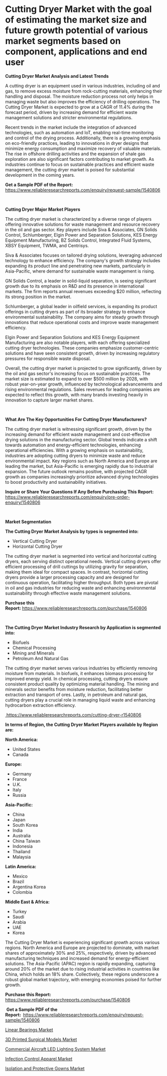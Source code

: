 <p><h1>Cutting Dryer Market with the goal of estimating the market size and future growth potential of various market segments based on component, applications and end user</h1></p><p><strong>Cutting Dryer Market Analysis and Latest Trends</strong></p>
<p><p>A cutting dryer is an equipment used in various industries, including oil and gas, to remove excess moisture from rock-cutting materials, enhancing their handling and disposal. The moisture reduction process not only helps in managing waste but also improves the efficiency of drilling operations. The Cutting Dryer Market is expected to grow at a CAGR of 11.4% during the forecast period, driven by increasing demand for efficient waste management solutions and stricter environmental regulations.</p><p>Recent trends in the market include the integration of advanced technologies, such as automation and IoT, enabling real-time monitoring and control of the drying process. Additionally, there is a growing emphasis on eco-friendly practices, leading to innovations in dryer designs that minimize energy consumption and maximize recovery of valuable materials. The rise in offshore drilling activities and the expansion of shale gas exploration are also significant factors contributing to market growth. As industries continue to focus on sustainable practices and efficient waste management, the cutting dryer market is poised for substantial development in the coming years.</p></p>
<p><strong>Get a Sample PDF of the Report:&nbsp;</strong> <a href="https://www.reliableresearchreports.com/enquiry/request-sample/1540806?utm_campaign=2287&utm_medium=2&utm_source=Github&utm_content=ia&utm_term=10042025&utm_id=cutting-dryer">https://www.reliableresearchreports.com/enquiry/request-sample/1540806</a></p>
<p>&nbsp;</p>
<p><strong>Cutting Dryer Major Market Players</strong></p>
<p><p>The cutting dryer market is characterized by a diverse range of players offering innovative solutions for waste management and resource recovery in the oil and gas sector. Key players include Siva & Associates, GN Solids Control, Schlumberger, Elgin Power and Separation Solutions, KES Energy Equipment Manufacturing, BZ Solids Control, Integrated Fluid Systems, XBSY Equipment, TWMA, and Centrisys. </p><p>Siva & Associates focuses on tailored drying solutions, leveraging advanced technology to enhance efficiency. The company's growth strategy includes expanding its product line and penetrating new markets, particularly in Asia-Pacific, where demand for sustainable waste management is rising.</p><p>GN Solids Control, a leader in solid-liquid separation, is seeing significant growth due to its emphasis on R&D and its presence in international markets. The firm reports annual revenues exceeding $20 million, reflecting its strong position in the market.</p><p>Schlumberger, a global leader in oilfield services, is expanding its product offerings in cutting dryers as part of its broader strategy to enhance environmental sustainability. The company aims for steady growth through innovations that reduce operational costs and improve waste management efficiency.</p><p>Elgin Power and Separation Solutions and KES Energy Equipment Manufacturing are also notable players, with each offering specialized cutting dryer technologies. These companies emphasize customer-centric solutions and have seen consistent growth, driven by increasing regulatory pressures for responsible waste disposal.</p><p>Overall, the cutting dryer market is projected to grow significantly, driven by the oil and gas sector's increasing focus on sustainable practices. The market size is estimated to expand to over $500 million by 2028, with robust year-on-year growth, influenced by technological advancements and rising environmental regulations. Sales revenues for leading companies are expected to reflect this growth, with many brands investing heavily in innovation to capture larger market shares.</p></p>
<p>&nbsp;</p>
<p><strong>What Are The Key Opportunities For Cutting Dryer Manufacturers?</strong></p>
<p><p>The cutting dryer market is witnessing significant growth, driven by the increasing demand for efficient waste management and cost-effective drying solutions in the manufacturing sector. Global trends indicate a shift towards automation and energy-efficient technologies, enhancing operational efficiencies. With a growing emphasis on sustainability, industries are adopting cutting dryers to minimize waste and reduce environmental impact. Key regions such as North America and Europe are leading the market, but Asia-Pacific is emerging rapidly due to industrial expansion. The future outlook remains positive, with projected CAGR growth as companies increasingly prioritize advanced drying technologies to boost productivity and sustainability initiatives.</p></p>
<p><strong>Inquire or Share Your Questions If Any Before Purchasing This Report:</strong> <a href="https://www.reliableresearchreports.com/enquiry/pre-order-enquiry/1540806?utm_campaign=2287&utm_medium=2&utm_source=Github&utm_content=ia&utm_term=10042025&utm_id=cutting-dryer">https://www.reliableresearchreports.com/enquiry/pre-order-enquiry/1540806</a></p>
<p>&nbsp;</p>
<p><strong>Market Segmentation</strong></p>
<p><strong>The Cutting Dryer Market Analysis by types is segmented into:</strong></p>
<p><ul><li>Vertical Cutting Dryer</li><li>Horizontal Cutting Dryer</li></ul></p>
<p><p>The cutting dryer market is segmented into vertical and horizontal cutting dryers, each serving distinct operational needs. Vertical cutting dryers offer efficient processing of drill cuttings by utilizing gravity for separation, making them ideal for compact spaces. In contrast, horizontal cutting dryers provide a larger processing capacity and are designed for continuous operation, facilitating higher throughput. Both types are pivotal in oil and gas industries for reducing waste and enhancing environmental sustainability through effective waste management solutions.</p></p>
<p><strong>Purchase this Report:&nbsp;</strong><a href="https://www.reliableresearchreports.com/purchase/1540806?utm_campaign=2287&utm_medium=2&utm_source=Github&utm_content=ia&utm_term=10042025&utm_id=cutting-dryer">https://www.reliableresearchreports.com/purchase/1540806</a></p>
<p>&nbsp;</p>
<p><strong>The Cutting Dryer Market Industry Research by Application is segmented into:</strong></p>
<p><ul><li>Biofuels</li><li>Chemical Processing</li><li>Mining and Minerals</li><li>Petroleum And Natural Gas</li></ul></p>
<p><p>The cutting dryer market serves various industries by efficiently removing moisture from materials. In biofuels, it enhances biomass processing for improved energy yield. In chemical processing, cutting dryers ensure consistent product quality by optimizing material handling. The mining and minerals sector benefits from moisture reduction, facilitating better extraction and transport of ores. Lastly, in petroleum and natural gas, cutting dryers play a crucial role in managing liquid waste and enhancing hydrocarbon extraction efficiency.</p></p>
<p><a href="https://www.reliableresearchreports.com/cutting-dryer-r1540806?utm_campaign=2287&utm_medium=2&utm_source=Github&utm_content=ia&utm_term=10042025&utm_id=cutting-dryer">&nbsp;https://www.reliableresearchreports.com/cutting-dryer-r1540806</a></p>
<p><strong>In terms of Region, the Cutting Dryer Market Players available by Region are:</strong></p>
<p>
    <p> <strong> North America: </strong>
        <ul>
            <li>United States</li>
            <li>Canada</li>
        </ul>
        </p> 
    <p> <strong> Europe: </strong>
        <ul>
            <li>Germany</li>
            <li>France</li>
            <li>U.K.</li>
            <li>Italy</li>
            <li>Russia</li>
        </ul>
        </p> 
    <p> <strong> Asia-Pacific: </strong>
        <ul>
            <li>China</li>
            <li>Japan</li>
            <li>South Korea</li>
            <li>India</li>
            <li>Australia</li>
            <li>China Taiwan</li>
            <li>Indonesia</li>
            <li>Thailand</li>
            <li>Malaysia</li>
        </ul>
        </p> 
    <p> <strong> Latin America: </strong>
        <ul>
            <li>Mexico</li>
            <li>Brazil</li>
            <li>Argentina Korea</li>
            <li>Colombia</li>
        </ul>
        </p> 
    <p> <strong> Middle East & Africa: </strong>
        <ul>
            <li>Turkey</li>
            <li>Saudi</li>
            <li>Arabia</li>
            <li>UAE</li>
            <li>Korea</li>
        </ul>
    </p>
    </p>
<p><p>The Cutting Dryer Market is experiencing significant growth across various regions. North America and Europe are projected to dominate, with market shares of approximately 30% and 25%, respectively, driven by advanced manufacturing techniques and increased demand for energy-efficient solutions. The Asia-Pacific (APAC) region is rapidly expanding, capturing around 20% of the market due to rising industrial activities in countries like China, which holds an 18% share. Collectively, these regions underscore a robust global market trajectory, with emerging economies poised for further growth.</p></p>
<p><strong>Purchase this Report: </strong><a href="https://www.reliableresearchreports.com/purchase/1540806?utm_campaign=2287&utm_medium=2&utm_source=Github&utm_content=ia&utm_term=10042025&utm_id=cutting-dryer">https://www.reliableresearchreports.com/purchase/1540806</a></p>
<p>&nbsp;<strong>Get a Sample PDF of the Report:&nbsp;&nbsp;</strong><a href="https://www.reliableresearchreports.com/enquiry/request-sample/1540806?utm_campaign=2287&utm_medium=2&utm_source=Github&utm_content=ia&utm_term=10042025&utm_id=cutting-dryer">https://www.reliableresearchreports.com/enquiry/request-sample/1540806</a></p>
<p><strong></strong></p>
<p><p><a href="https://github.com/monacaquddus/Market-Research-Report-List-1/blob/main/linear-bearings-market.md?utm_campaign=2287&utm_medium=2&utm_source=Github&utm_content=ia&utm_term=10042025&utm_id=cutting-dryer">Linear Bearings Market</a></p><p><a href="https://www.linkedin.com/pulse/3d-printed-surgical-models-market-size-forecast-2025-2032-cagr-cmqgf?utm_campaign=2287&utm_medium=2&utm_source=Github&utm_content=ia&utm_term=10042025&utm_id=cutting-dryer">3D Printed Surgical Models Market</a></p><p><a href="https://github.com/owaysusing/Market-Research-Report-List-1/blob/main/commercial-aircraft-led-lighting-system-market.md?utm_campaign=2287&utm_medium=2&utm_source=Github&utm_content=ia&utm_term=10042025&utm_id=cutting-dryer">Commercial Aircraft LED Lighting System Market</a></p><p><a href="https://www.linkedin.com/pulse/global-infection-control-apparel-market-trends-insights-rlugf?utm_campaign=2287&utm_medium=2&utm_source=Github&utm_content=ia&utm_term=10042025&utm_id=cutting-dryer">Infection Control Apparel Market</a></p><p><a href="https://www.linkedin.com/pulse/global-isolation-protective-gowns-market-future-trends-segment-3omsf?utm_campaign=2287&utm_medium=2&utm_source=Github&utm_content=ia&utm_term=10042025&utm_id=cutting-dryer">Isolation and Protective Gowns Market</a></p></p>